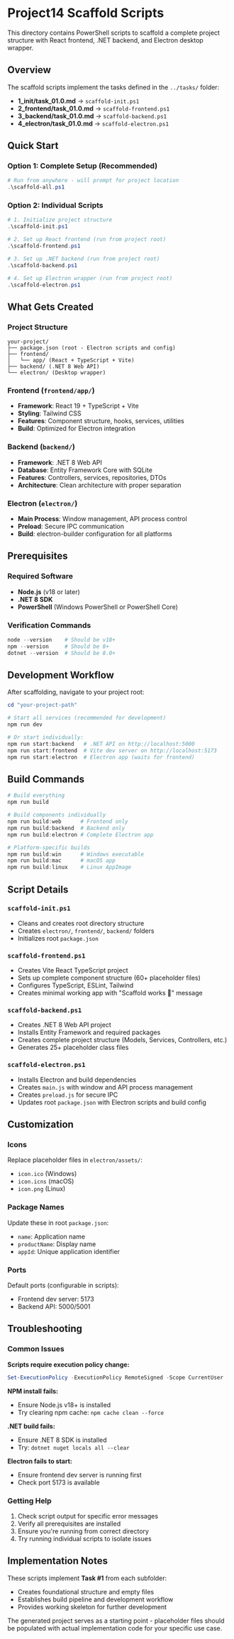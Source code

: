 # Project14 Scaffold Scripts

This directory contains PowerShell scripts to scaffold a complete project structure with React frontend, .NET backend, and Electron desktop wrapper.

## Overview

The scaffold scripts implement the tasks defined in the `../tasks/` folder:
- **1_init/task_01.0.md** → `scaffold-init.ps1`
- **2_frontend/task_01.0.md** → `scaffold-frontend.ps1`  
- **3_backend/task_01.0.md** → `scaffold-backend.ps1`
- **4_electron/task_01.0.md** → `scaffold-electron.ps1`

## Quick Start

### Option 1: Complete Setup (Recommended)
```powershell
# Run from anywhere - will prompt for project location
.\scaffold-all.ps1
```

### Option 2: Individual Scripts
```powershell
# 1. Initialize project structure
.\scaffold-init.ps1

# 2. Set up React frontend (run from project root)
.\scaffold-frontend.ps1

# 3. Set up .NET backend (run from project root)  
.\scaffold-backend.ps1

# 4. Set up Electron wrapper (run from project root)
.\scaffold-electron.ps1
```

## What Gets Created

### Project Structure
```
your-project/
├── package.json (root - Electron scripts and config)
├── frontend/
│   └── app/ (React + TypeScript + Vite)
├── backend/ (.NET 8 Web API)
└── electron/ (Desktop wrapper)
```

### Frontend (`frontend/app/`)
- **Framework**: React 19 + TypeScript + Vite
- **Styling**: Tailwind CSS
- **Features**: Component structure, hooks, services, utilities
- **Build**: Optimized for Electron integration

### Backend (`backend/`)
- **Framework**: .NET 8 Web API
- **Database**: Entity Framework Core with SQLite
- **Features**: Controllers, services, repositories, DTOs
- **Architecture**: Clean architecture with proper separation

### Electron (`electron/`)
- **Main Process**: Window management, API process control
- **Preload**: Secure IPC communication
- **Build**: electron-builder configuration for all platforms

## Prerequisites

### Required Software
- **Node.js** (v18 or later)
- **.NET 8 SDK**
- **PowerShell** (Windows PowerShell or PowerShell Core)

### Verification Commands
```powershell
node --version    # Should be v18+
npm --version     # Should be 8+
dotnet --version  # Should be 8.0+
```

## Development Workflow

After scaffolding, navigate to your project root:

```powershell
cd "your-project-path"

# Start all services (recommended for development)
npm run dev

# Or start individually:
npm run start:backend   # .NET API on http://localhost:5000
npm run start:frontend  # Vite dev server on http://localhost:5173  
npm run start:electron  # Electron app (waits for frontend)
```

## Build Commands

```powershell
# Build everything
npm run build

# Build components individually
npm run build:web      # Frontend only
npm run build:backend  # Backend only  
npm run build:electron # Complete Electron app

# Platform-specific builds
npm run build:win      # Windows executable
npm run build:mac      # macOS app
npm run build:linux    # Linux AppImage
```

## Script Details

### `scaffold-init.ps1`
- Cleans and creates root directory structure
- Creates `electron/`, `frontend/`, `backend/` folders
- Initializes root `package.json`

### `scaffold-frontend.ps1` 
- Creates Vite React TypeScript project
- Sets up complete component structure (60+ placeholder files)
- Configures TypeScript, ESLint, Tailwind
- Creates minimal working app with "Scaffold works 🚀" message

### `scaffold-backend.ps1`
- Creates .NET 8 Web API project
- Installs Entity Framework and required packages
- Creates complete project structure (Models, Services, Controllers, etc.)
- Generates 25+ placeholder class files

### `scaffold-electron.ps1`
- Installs Electron and build dependencies
- Creates `main.js` with window and API process management
- Creates `preload.js` for secure IPC
- Updates root `package.json` with Electron scripts and build config

## Customization

### Icons
Replace placeholder files in `electron/assets/`:
- `icon.ico` (Windows)
- `icon.icns` (macOS)  
- `icon.png` (Linux)

### Package Names
Update these in root `package.json`:
- `name`: Application name
- `productName`: Display name
- `appId`: Unique application identifier

### Ports
Default ports (configurable in scripts):
- Frontend dev server: 5173
- Backend API: 5000/5001

## Troubleshooting

### Common Issues

**Scripts require execution policy change:**
```powershell
Set-ExecutionPolicy -ExecutionPolicy RemoteSigned -Scope CurrentUser
```

**NPM install fails:**
- Ensure Node.js v18+ is installed
- Try clearing npm cache: `npm cache clean --force`

**.NET build fails:**
- Ensure .NET 8 SDK is installed
- Try: `dotnet nuget locals all --clear`

**Electron fails to start:**
- Ensure frontend dev server is running first
- Check port 5173 is available

### Getting Help

1. Check script output for specific error messages
2. Verify all prerequisites are installed
3. Ensure you're running from correct directory
4. Try running individual scripts to isolate issues

## Implementation Notes

These scripts implement **Task #1** from each subfolder:
- Creates foundational structure and empty files
- Establishes build pipeline and development workflow  
- Provides working skeleton for further development

The generated project serves as a starting point - placeholder files should be populated with actual implementation code for your specific use case.